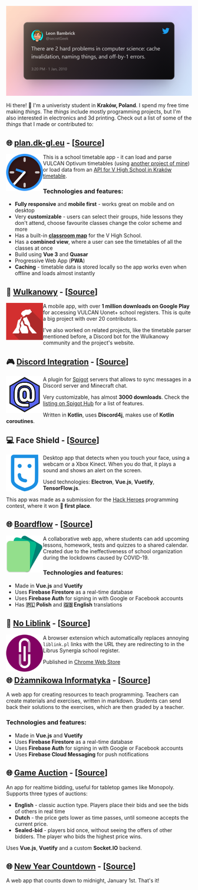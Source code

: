 ![Two hard problems](assets/two-hard-problems.png)

Hi there! 👋
I'm a univeristy student in **Kraków, Poland**. I spend my free time making *things*. The *things* include mostly programming projects, but I'm also interested in electronics and 3d printing. Check out a list of some of the *things* that I made or contributed to:

## 🌐 [plan.dk-gl.eu](https://plan.dk-gl.eu) - [[Source](https://github.com/dominik-korsa/timetable)]
<img align="left" width="100" height="100" src="./assets/timetable.png" alt="Timetable logo">

This is a school timetable app - it can load and parse VULCAN Optivum timetables (using [another project of mine](https://github.com/wulkanowy/timetable-parser-js)) or load data from an [API for V High School in Kraków timetable](https://github.com/cloud11665/vlott).

### Technologies and features:
- **Fully responsive** and **mobile first** - works great on mobile and on desktop
- Very **customizable** - users can select their groups, hide lessons they don't attend, choose favourite classes change the color scheme and more
- Has a built-in [**classroom map**](https://plan.dk-gl.eu/v-lo/room) for the V High School. 
- Has a **combined view**, where a user can see the timetables of all the classes at once
- Build using **Vue 3** and **Quasar**
- Progressive Web App (**PWA**)
- **Caching** - timetable data is stored locally so the app works even when offline and loads almost instantly

## 📱 [Wulkanowy](https://wulkanowy.github.io/) - [[Source](https://github.com/wulkanowy/wulkanowy/blob/develop/README.en.md)]
<img align="left" width="100" height="100" src="./assets/wulkanowy.png" alt="Wulkanowy logo">

A mobile app, with over **1 million downloads on Google Play** for accessing VULCAN Uonet+ school registers. This is quite a big project with over 20 contributors.

I've also worked on related projects, like the timetable parser mentioned before, a Discord bot for the Wulkanowy community and the project's website. 

## 🎮 [Discord Integration](https://www.spigotmc.org/resources/discord-integration.91088/) - [[Source](https://github.com/dominik-korsa/discord-integration)]
<img align="left" width="100" height="100" src="./assets/discord-integration.png" alt="Discord Integration logo">

A plugin for [Spigot](https://www.spigotmc.org/) servers that allows to sync messages in a Discord server and Minecraft chat.

Very customizable, has almost **3000 downloads**. Check the [listing on Spigot Hub](https://www.spigotmc.org/resources/discord-integration.91088/) for a list of features.

Written in **Kotlin**, uses **Discord4j**, makes use of **Kotlin coroutines**.

## 💻 Face Shield - [[Source](https://github.com/szczurzy-torpedowiec/faceshield)]
<img align="left" width="100" height="100" src="./assets/face-shield.png" alt="Face Shield logo">

Desktop app that detects when you touch your face, using a webcam or a Xbox Kinect. When you do that, it plays a sound and shows an alert on the screen. 

Used technologies: **Electron**, **Vue.js**, **Vuetify**, **TensorFlow.js**.

This app was made as a submission for the [Hack Heroes](https://hackheroes.pl/) programming contest, where it won **🥇 first place**.

## 🌐 [Boardflow](https://boardflow.doteq.cf/) - [[Source](https://github.com/doteq/boardflow)]
<img align="left" width="100" height="100" src="./assets/boardflow.png" alt="Boardflow logo">

A collaborative web app, where students can add upcoming lessons, homework, tests and quizzes to a shared calendar. Created due to the ineffectiveness of school organization during the lockdowns caused by COVID-19.

### Technologies and features:
- Made in **Vue.js** and **Vuetify**
- Uses **Firebase Firestore** as a real-time database
- Uses **Firebase Auth** for signing in with Google or Facebook accounts
- Has **🇵🇱 Polish** and **🇬🇧 English** translations

## 🔧 [No Liblink](https://chrome.google.com/webstore/detail/no-liblink/eljkcbiebkmpkkccdlmookjjliefneep?hl=pl) - [[Source](https://github.com/dominik-korsa/no-liblink)]
<img align="left" width="100" height="100" src="./assets/no-liblink.png" alt="No Liblink logo">

A browser extension which automatically replaces annoying `liblink.pl` links with the URL they are redirecting to in the Librus Synergia school register.

Published in [Chrome Web Store](https://chrome.google.com/webstore/detail/no-liblink/eljkcbiebkmpkkccdlmookjjliefneep?hl=pl)

## 🌐 [Dżamnikowa Informatyka](https://dzamnikowa-informatyka.web.app/) - [[Source](https://github.com/dominik-korsa/dzamnikowa-informatyka)]
A web app for creating resources to teach programming. Teachers can create materials and exercises, written in markdown. Students can send back their solutions to the exercises, which are then graded by a teacher.

### Technologies and features:
- Made in **Vue.js** and **Vuetify**
- Uses **Firebase Firestore** as a real-time database
- Uses **Firebase Auth** for signing in with Google or Facebook accounts
- Uses **Firebase Cloud Messaging** for push notifications

## 🌐 [Game Auction](https://auction.dk-gl.eu/) - [[Source](https://github.com/dominik-korsa/game-auction)]
An app for realtime bidding, useful for tabletop games like Monopoly. Supports three types of auctions:
- **English** - classic auction type. Players place their bids and see the bids of others in real time
- **Dutch** - the price gets lower as time passes, until someone accepts the current price.
- **Sealed-bid** - players bid once, without seeing the offers of other bidders. The player who bids the highest price wins.

Uses **Vue.js**, **Vuetify** and a custom **Socket.IO** backend.

## 🌐 [New Year Countdown](https://dominik-korsa.github.io/new-year-countdown/) - [[Source](https://github.com/dominik-korsa/new-year-countdown)]
A web app that counts down to midnight, January 1st. That's it!
